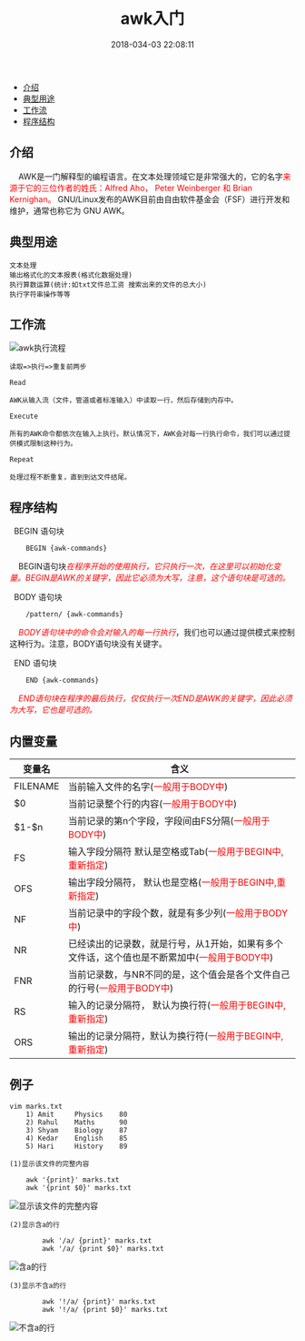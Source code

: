 ﻿---
title: awk入门
date: 2018-034-03 22:08:11
tags: 
- linux
- shell
- 文件操作

categories: 
- linux
- shell
- 文件操作

#awk入门

---

<ul>
<li><a href="#Introduce">介绍</a></li>
<li><a href="#todo">典型用途</a></li>
<li><a href="#stream">工作流</a></li>
<li><a href="#ProgramStructure">程序结构</a></li>
</ul>

<h2 id="Introduce">介绍</h2>

<p>&nbsp;&nbsp;&nbsp;&nbsp;AWK是一门解释型的编程语言。在文本处理领域它是非常强大的，它的名字<span style="color:red;">来源于它的三位作者的姓氏：Alfred Aho， Peter Weinberger 和 Brian Kernighan。</span>
GNU/Linux发布的AWK目前由自由软件基金会（FSF）进行开发和维护，通常也称它为 GNU AWK。</p>

<h2 id="todo">典型用途</h2>

    文本处理
    输出格式化的文本报表(格式化数据处理)
    执行算数运算(统计:如txt文件总工资 搜索出来的文件的总大小)
    执行字符串操作等等

<h2 id="stream">工作流</h2>

![awk执行流程](awk入门/awk执行流程.jpg)

    读取=>执行=>重复前两步
    
    Read

    AWK从输入流（文件，管道或者标准输入）中读取一行，然后存储到内存中。
    
    Execute
    
    所有的AWK命令都依次在输入上执行。默认情况下，AWK会对每一行执行命令，我们可以通过提供模式限制这种行为。
    
    Repeat
    
    处理过程不断重复，直到到达文件结尾。
    
<h2 id="ProgramStructure">程序结构</h2>

&nbsp;&nbsp;BEGIN 语句块

        BEGIN {awk-commands}
    
&nbsp;&nbsp;&nbsp;&nbsp;BEGIN语句块<em    style="color:red;">在程序开始的使用执行，它只执行一次，在这里可以初始化变量。BEGIN是AWK的关键字，因此它必须为大写，注意，这个语句块是可选的。</em>

&nbsp;&nbsp;BODY 语句块

        /pattern/ {awk-commands}
        

&nbsp;&nbsp;&nbsp;&nbsp;<em    style="color:red;">BODY语句块中的命令会对输入的每一行执行</em>，我们也可以通过提供模式来控制这种行为。注意，BODY语句块没有关键字。

&nbsp;&nbsp;END 语句块

        END {awk-commands}
        
&nbsp;&nbsp;&nbsp;&nbsp;<em    style="color:red;">END语句块在程序的最后执行，仅仅执行一次END是AWK的关键字，因此必须为大写，它也是可选的。</em>

<h2 id="env">内置变量</h2>

|变量名|含义
|------|----
|FILENAME|当前输入文件的名字(<span style="color:red">一般用于BODY中</span>)
|$0|当前记录整个行的内容(<span style="color:red">一般用于BODY中</span>)
|\$1-\$n|当前记录的第n个字段，字段间由FS分隔(<span style="color:red">一般用于BODY中</span>)
|FS|输入字段分隔符 默认是空格或Tab(<span style="color:red">一般用于BEGIN中,重新指定</span>)
|OFS|输出字段分隔符， 默认也是空格(<span style="color:red">一般用于BEGIN中,重新指定</span>)
|NF|当前记录中的字段个数，就是有多少列(<span style="color:red">一般用于BODY中</span>)
|NR|已经读出的记录数，就是行号，从1开始，如果有多个文件话，这个值也是不断累加中(<span style="color:red">一般用于BODY中</span>)
|FNR|当前记录数，与NR不同的是，这个值会是各个文件自己的行号(<span style="color:red">一般用于BODY中</span>)
|RS|输入的记录分隔符， 默认为换行符(<span style="color:red">一般用于BEGIN中,重新指定</span>)
|ORS|输出的记录分隔符，默认为换行符(<span style="color:red">一般用于BEGIN中,重新指定</span>)

<h2 id="test">例子</h2>

    vim marks.txt
        1) Amit     Physics    80
        2) Rahul    Maths      90
        3) Shyam    Biology    87
        4) Kedar    English    85
        5) Hari     History    89
        
    (1)显示该文件的完整内容
        
        awk '{print}' marks.txt
        awk '{print $0}' marks.txt
    
![显示该文件的完整内容](awk入门/显示该文件的完整内容.png)

    (2)显示含a的行
            
            awk '/a/ {print}' marks.txt
            awk '/a/ {print $0}' marks.txt
    
![含a的行](awk入门/含a的行.png)

    (3)显示不含a的行
            
            awk '!/a/ {print}' marks.txt
            awk '!/a/ {print $0}' marks.txt
    
![不含a的行](awk入门/不含a的行.png)
        